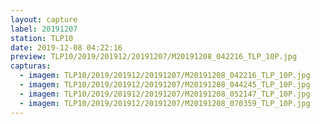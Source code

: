 ```yaml
---
layout: capture
label: 20191207
station: TLP10
date: 2019-12-08 04:22:16
preview: TLP10/2019/201912/20191207/M20191208_042216_TLP_10P.jpg
capturas:
  - imagem: TLP10/2019/201912/20191207/M20191208_042216_TLP_10P.jpg
  - imagem: TLP10/2019/201912/20191207/M20191208_044245_TLP_10P.jpg
  - imagem: TLP10/2019/201912/20191207/M20191208_052147_TLP_10P.jpg
  - imagem: TLP10/2019/201912/20191207/M20191208_070359_TLP_10P.jpg
---
```

